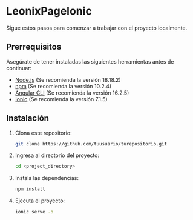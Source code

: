 # LeonixPageIonic

Sigue estos pasos para comenzar a trabajar con el proyecto localmente.

## Prerrequisitos

Asegúrate de tener instaladas las siguientes herramientas antes de continuar:

- [Node.js](https://nodejs.org/) (Se recomienda la versión 18.18.2)
- [npm](https://www.npmjs.com/) (Se recomienda la versión 10.2.4)
- [Angular CLI](https://angular.io/cli) (Se recomienda la versión 16.2.5)
- [Ionic](https://ionicframework.com/) (Se recomienda la versión 7.1.5)

## Instalación

1. Clona este repositorio:

   ```bash
   git clone https://github.com/tuusuario/turepositorio.git
   
2. Ingresa al directorio del proyecto:
   ```bash
   cd <project_directory>
   
3. Instala las dependencias:
   ```bash
   npm install

4. Ejecuta el proyecto:
   ```bash
   ionic serve -o
